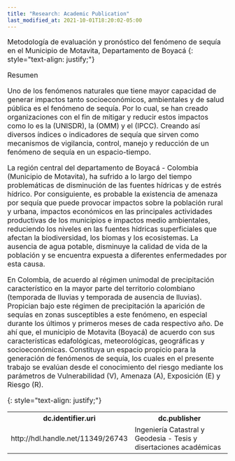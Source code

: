 ```yaml
---
title: "Research: Academic Publication"
last_modified_at: 2021-10-01T18:20:02-05:00
---
```

<span style="font-size: 16px;">
  
Metodología de evaluación y pronóstico del fenómeno de sequía en el Municipio de Motavita, Departamento de Boyacá
{: style="text-align: justify;"}

Resumen

Uno de los fenómenos naturales que tiene mayor capacidad de generar impactos tanto socioeconómicos, ambientales y de salud pública es el fenómeno de sequía. Por lo cual, se han creado organizaciones con el fin de mitigar y reducir estos impactos como lo es la (UNISDR), la (OMM) y el (IPCC). Creando así diversos índices o indicadores de sequía que sirven como mecanismos de vigilancia, control, manejo y reducción de un fenómeno de sequía en un espacio-tiempo.

La región central del departamento de Boyacá - Colombia (Municipio de Motavita), ha sufrido a lo largo del tiempo problemáticas de disminución de las fuentes hídricas y de estrés hídrico. Por consiguiente, es probable la existencia de amenaza por sequía que puede provocar impactos sobre la población rural y urbana, impactos económicos en las principales actividades productivas de los municipios e impactos medio ambientales, reduciendo los niveles en las fuentes hídricas superficiales que afectan la biodiversidad, los biomas y los ecosistemas. La ausencia de agua potable, disminuye la calidad de vida de la población y se encuentra expuesta a diferentes enfermedades por esta causa.

En Colombia, de acuerdo al régimen unimodal de precipitación característico en la mayor parte del territorio colombiano (temporada de lluvias y temporada de ausencia de lluvias). Propician bajo este régimen de precipitación la aparición de sequías en zonas susceptibles a este fenómeno, en especial durante los últimos y primeros meses de cada respectivo año. De ahí que, el municipio de Motavita (Boyacá) de acuerdo con sus características edafológicas, meteorológicas, geográficas y socioeconómicas. Constituya un espacio propicio para la generación de fenómenos de sequía, los cuales en el presente trabajo se evalúan desde el conocimiento del riesgo mediante los parámetros de Vulnerabilidad (V), Amenaza (A), Exposición (E) y Riesgo (R).

{: style="text-align: justify;"}


[Link]: [https://hdl.handle.net/11449/257904](https://repository.udistrital.edu.co/items/de3ecda1-01ec-4203-a938-1969240f6d24)


<table>
  <tr>
    <th>dc.identifier.uri</th>
    <th>dc.publisher</th>
  </tr>
  <tr>
    <td>http://hdl.handle.net/11349/26743</td>
    <td>Ingeniería Catastral y Geodesia - Tesis y disertaciones académicas</td>
  </tr>
</table>
